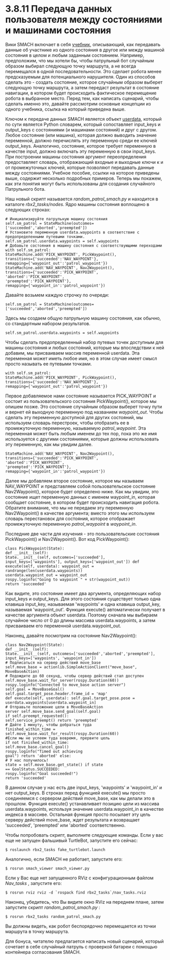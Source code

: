 # 3.8.11 Передача данных пользователя между состояниями и машинами состояния

Вики SMACH включает в себя [учебник](http://wiki.ros.org/smach), описывающий, как передавать данные об участнике из одного состояния в другое или между машиной состояния в целом и любым заданным состоянием. Например, предположим, что мы хотели бы, чтобы патрульный бот случайным образом выбирал следующую точку маршрута, а не всегда перемещался в одной последовательности. Это сделает робота менее предсказуемым для потенциального нарушителя. Один из способов сделать это - создать состояние, которое случайным образом выберет следующую точку маршрута, а затем передаст результат в состояние навигации, в котором будет происходить фактическое перемещение робота в выбранное место. Перед тем, как написать сценарий, чтобы сделать именно это, давайте рассмотрим основные концепции из одного учебника, ссылка на который приведена выше.

Ключом к передаче данных SMACH является объект [userdata](http://wiki.ros.org/smach/Tutorials/User%20Data), который по сути является Python словарем, который сопоставляет input\_keys и output\_keys с состояниями \(и машинами состояний\) и друг с другом. Любое состояние \(или машина\), которая должно выводить значение переменной, должно перечислять эту переменную среди ее ключей output\_keys. Аналогично, состояние, которое требует переменную в качестве input, должно включать эту переменную в свои input\_keys. При построении машины состояния аргумент переопределения предоставляет словарь, отображающий входные и выходные ключи к и от промежуточных ключей, которые позволяют передавать данные между состояниями. Учебное пособие, ссылки на которое приведены выше, содержит несколько подробных примеров. Теперь мы покажем, как эти понятия могут быть использованы для создания случайного Патрульного бота.

Наш новый скрипт называется _random\_patrol\_smach.py_ и находится в каталоге _rbx2\_tasks/nodes_. Ядро машины состояния воплощено в следующих строках:

```text
# Инициализируйте патрульную машину состояния
self.sm_patrol = StateMachine(outcomes=['succeeded','aborted','preempted'])
# Установите переменную userdata.waypoints в соответствие с предопределенными путевыми точками.
self.sm_patrol.userdata.waypoints = self.waypoints
# Добавьте состояния в машину состояния с соответствующими переходами
with self.sm_patrol:
StateMachine.add('PICK_WAYPOINT', PickWaypoint(),
transitions={'succeeded':'NAV_WAYPOINT'},
remapping={'waypoint_out':'patrol_waypoint'})
StateMachine.add('NAV_WAYPOINT', Nav2Waypoint(),
transitions={'succeeded':'PICK_WAYPOINT',
'aborted':'PICK_WAYPOINT',
'preempted':'PICK_WAYPOINT'},
remapping={'waypoint_in':'patrol_waypoint'})
```

Давайте возьмем каждую строчку по очереди:

```text
self.sm_patrol = StateMachine(outcomes=['succeeded','aborted','preempted'])
```

Здесь мы создаем общую патрульную машину состояния, как обычно, со стандартным набором результатов.

```text
self.sm_patrol.userdata.waypoints = self.waypoints
```

Чтобы сделать предопределенный набор путевых точек доступным для машины состояния и любых состояний, которые мы впоследствии к ней добавим, мы присваиваем массив переменной userdata. Эта переменная может иметь любое имя, но в этом случае имеет смысл просто называть ее путевыми точками.

```text
with self.sm_patrol:
StateMachine.add('PICK_WAYPOINT', PickWaypoint(),
transitions={'succeeded':'NAV_WAYPOINT'},
remapping={'waypoint_out':'patrol_waypoint'})
```

Первое добавляемое нами состояние называется PICK\_WAYPOINT и состоит из пользовательского состояния PickWaypoint\(\), которое мы опишем позже. Это состояние случайным образом выберет точку пути и вернет ей выходную переменную под названием _waypoint\_out_. Чтобы сделать эту переменную доступной для других состояний, мы используем словарь перестроек, чтобы отобразить ее в промежуточную переменную, называемую _patrol\_waypoint_. Эта переменная может быть любым именем до тех пор, пока это же имя используется с другими состояниями, которые должны использовать эту переменную, как мы увидим далее.

```text
StateMachine.add('NAV_WAYPOINT', Nav2Waypoint(),
transitions={'succeeded':'PICK_WAYPOINT',
'aborted':'PICK_WAYPOINT',
'preempted':'PICK_WAYPOINT'},
remapping={'waypoint_in':'patrol_waypoint'})
```

Далее мы добавляем второе состояние, которое мы называем NAV\_WAYPOINT и представляем собой пользовательское состояние Nav2Waypoint\(\), которое будет определено ниже. Как мы увидим, это состояние ищет переменную данных с именем waypoint\_in, которая сообщает состояние, в котором будет происходить навигация робота. Обратите внимание, что мы не передаем эту переменную Nav2Waypoint\(\) в качестве аргумента; вместо этого мы используем словарь перестановок для состояния, которое отображает промежуточную переменную _patrol\_waypoint_ в _waypoint\_in_.

Последние две части для изучения - это пользовательские состояния PickWaypoint\(\) и Nav2Waypoint\(\). Вот код PickWaypoint\(\):

```text
class PickWaypoint(State):
def __init__(self):
State.__init__(self, outcomes=['succeeded'],
input_keys=['waypoints'], output_keys=['waypoint_out']) def
execute(self, userdata): waypoint_out =
randrange(len(userdata.waypoints))
userdata.waypoint_out = waypoint_out
rospy.loginfo("Going to waypoint " + str(waypoint_out))
return 'succeeded'
```

Как видите, это состояние имеет два аргумента, определяющих набор input\_keys и output\_keys. Для этого состояния существует только одна клавиша input\_key, называемая 'waypoints' и одна клавиша output\_key, называемая 'waypoint\_out'. Функция execute\(\) автоматически получает в качестве аргумента объект userdata. Поэтому сначала мы выбираем случайное число от 0 до длины массива userdata.waypoints, а затем присваиваем его переменной userdata.waypoint\_out.

Наконец, давайте посмотрим на состояние Nav2Waypoint\(\):

```text
class Nav2Waypoint(State):
def __init__(self):
State.__init__(self, outcomes=['succeeded','aborted','preempted'],
input_keys=['waypoints', 'waypoint_in'])
# Подписаться на сервер действий move_base
self.move_base = actionlib.SimpleActionClient("move_base",
MoveBaseAction)
# Подождите до 60 секунд, чтобы сервер действий стал доступен
self.move_base.wait_for_server(rospy.Duration(60))
rospy.loginfo("Connected to move_base action server")
self.goal = MoveBaseGoal()
self.goal.target_pose.header.frame_id = 'map'
def execute(self, userdata): self.goal.target_pose.pose =
userdata.waypoints[userdata.waypoint_in]
# Отправьте положение цели в MoveBaseAction
server self.move_base.send_goal(self.goal)
if self.preempt_requested():
self.service_preempt() return 'preempted'
# Дайте 1 минуту, чтобы добраться туда
finished_within_time =
self.move_base.wait_for_result(rospy.Duration(60))
#Если мы не успеем туда вовремя, прервите цель
if not finished_within_time:
self.move_base.cancel_goal()
rospy.loginfo("Timed out achieving
goal") return 'aborted' else:
# У нас получилось! 
state = self.move_base.get_state() if state
== GoalStatus.SUCCEEDED:
rospy.loginfo("Goal succeeded!")
return 'succeeded'
```

В данном случае у нас есть две input\_keys, 'waypoints' и 'waypoint\_in' и нет output\_keys. В строках перед функцией execute\(\) мы просто соединяемся с сервером действий move\_base, как мы делали это в прошлом. Функция execute\(\) устанавливает позицию цели из массива userdata.waypoints, используя значение userdata.waypoint\_in в качестве индекса в массиве. Остальная функция просто посылает эту цель серверу действий move\_base, ждет результата и возвращает 'succeeded', 'preempted' или 'aborted' соответственно.

Чтобы попробовать скрипт, выполните следующие команды. Если у вас еще не запущен фальшивый TurtleBot, запустите его сейчас:

```text
$ roslaunch rbx2_tasks fake_turtlebot.launch
```

Аналогично, если SMACH не работает, запустите его:

```text
$ rosrun smach_viewer smach_viewer.py
```

Если у Вас еще нет запущенного RViz с конфигурационным файлом _Nav\_tasks_ , запустите его:

```text
$ rosrun rviz rviz -d `rospack find rbx2_tasks`/nav_tasks.rviz
```

Наконец, убедитесь, что Вы видите окно RViz на переднем плане, затем запустите скрипт _random\_patrol\_smach.py_ :

```text
$ rosrun rbx2_tasks random_patrol_smach.py
```

Вы должны видеть, как робот беспорядочно перемещается из точки маршрута в точку маршрута.

Для бонуса, читателю предлагается написать новый сценарий, который сочетает в себе случайный патруль с проверкой батареи с помощью контейнера согласования SMACH.

